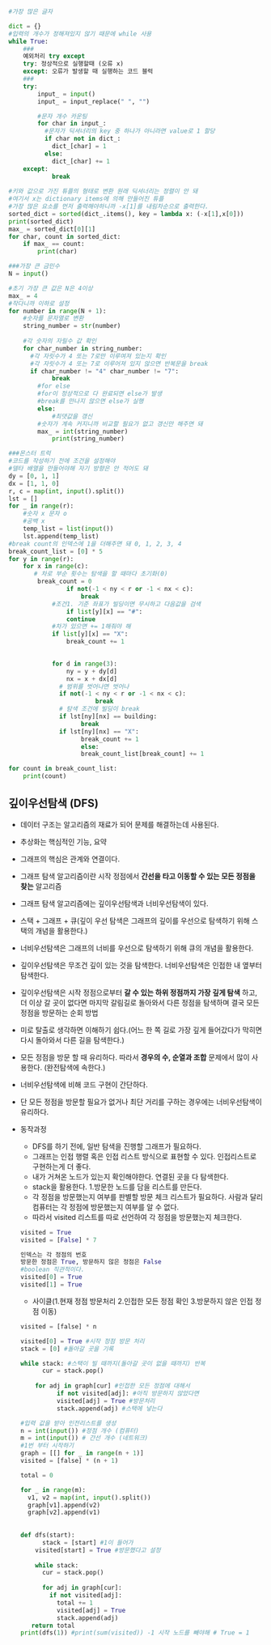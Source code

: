 ```python
#가장 많은 글자

dict = {}
#입력의 개수가 정해져있지 않기 때문에 while 사용
while True:
  	###
    예외처리 try except
    try: 정상적으로 실행할때 (오류 x)
    except: 오류가 발생할 때 실행하는 코드 블럭
    ###
    try:
        input_ = input()
        input_ = input_replace(" ", "")

        #문자 개수 카운팅
        for char in input_:
          #문자가 딕셔너리의 key 중 하나가 아니라면 value로 1 할당
          if char not in dict_:
            dict_[char] = 1
          else:
            dict_[char] += 1
    except:
      		break
        
#키와 값으로 가진 튜플의 형태로 변환 원래 딕셔너리는 정렬이 안 돼 
#여기서 x는 dictionary items에 의해 만들어진 튜플
#가장 많은 요소를 먼저 출력해야하니까 -x[1]를 내림차순으로 출력한다. 
sorted_dict = sorted(dict_.items(), key = lambda x: (-x[1],x[0]))
print(sorted_dict)
max_ = sorted_dict[0][1]
for char, count in sorted_dict:
  	if max_ == count:
      	print(char)
```

```python
###가장 큰 금민수
N = input()

#초기 가장 큰 값은 N은 4이상
max_ = 4
#작다니까 이하로 설정
for number in range(N + 1):
  	#숫자를 문자열로 변환
    string_number = str(number)
    
    #각 숫자의 자릴수 값 확인
    for char_number in string_number:
      #각 자릿수가 4 또는 7로만 이루여져 있는지 확인
      #각 자릿수가 4 또는 7로 이루어져 있지 않으면 반복문을 break
      if char_number != "4" char_number != "7":
        	break
		#for else
		#for이 정상적으로 다 완료되면 else가 발생
		#break를 만나지 않으면 else가 실행
		else:
    		#최댓값을 갱신
      	#숫자가 계속 커지니까 비교할 필요가 없고 갱신만 해주면 돼
      	max_ = int(string_number)
    		print(string_number)
```

```python
###몬스터 트럭
#코드를 작성하기 전에 조건을 설정해야
#델타 배열을 만들어야해 자기 방향은 안 적어도 돼
dy = [0, 1, 1]
dx = [1, 1, 0]
r, c = map(int, input().split())
lst = []
for _ in range(r):
  	#숫자 x 문자 o
    #공백 x
    temp_list = list(input())
    lst.append(temp_list)
#break count의 인덱스에 1을 더해주면 돼 0, 1, 2, 3, 4
break_count_list = [0] * 5
for y in range(r):
  	for x in range(c):
       # 차로 부순 횟수는 탐색을 할 때마다 초기화(0)
      	break_count = 0
        		if not(-1 < ny < r or -1 < nx < c):
          			break
            #조건1. 기준 좌표가 빌딩이면 무시하고 다음값을 검색
        		if list[y][x] == "#":
                continue
            #차가 있으면 += 1해줘야 해 
            if list[y][x] == "X":
                break_count += 1
   

            for d in range(3):
            	ny = y + dy[d]
            	nx = x + dx[d]
              # 범위를 벗어나면 벗어나
              if not(-1 < ny < r or -1 < nx < c):
          				break
              # 탐색 조건에 빌딩이 break
              if lst[ny][nx] == building:
                	break
              if lst[ny][nx] == "X":
               	 	break_count += 1 
    				else:
          			break_count_list[break_count] += 1

for count in break_count_list:
  	print(count)

```

## 깊이우선탐색 (DFS)

- 데이터 구조는 알고리즘의 재료가 되어 문제를 해결하는데 사용된다.

- 추상화는 핵심적인 기능, 요약 

- 그래프의 핵심은 관계와 연결이다. 

- 그래프 탐색 알고리즘이란 시작 정점에서 **간선을 타고 이동할 수 있는 모든 정점을 찾는**  알고리즘
- 그래프 탐색 알고리즘에는 깊이우선탐색과 너비우선탐색이 있다.
- 스택 + 그래프 + 큐(깊이 우선 탐색은 그래프의 깊이를 우선으로 탐색하기 위해 스택의 개념을 활용한다.)

- 너비우선탐색은 그래프의 너비를 우선으로 탐색하기 위해 큐의 개념을 활용한다.
- 깊이우선탐색은 무조건 깊이 있는 것을 탐색한다. 너비우선탐색은 인접한 내 옆부터 탐색한다.

- 깊이우선탐색은 시작 정점으로부터 **갈 수 있는 하위 정점까지 가장 깊게 탐색** 하고, 더 이상 갈 곳이 없다면 마지막 갈림길로 돌아와서 다른 정점을 탐색하며 결국 모든 정점을 방문하는 순회 방법
- 미로 탈출로 생각하면 이해하기 쉽다.(어느 한 쪽 길로 가장 깊게 들어갔다가 막히면 다시 돌아와서 다른 길을 탐색한다.)
- 모든 정점을 방문 할 때 유리하다. 따라서 **경우의 수, 순열과 조합** 문제에서 많이 사용한다. (완전탐색에 속한다.)

- 너비우선탐색에 비해 코드 구현이 간단하다.
- 단 모든 정점을 방문할 필요가 없거나 최단 거리를 구하는 경우에는 너비우선탐색이 유리하다. 

- 동작과정

  - DFS를 하기 전에, 일반 탐색을 진행할 그래프가 필요하다.
  - 그래프는 인접 행렬 혹은 인접 리스트 방식으로 표현할 수 있다. 인접리스트로 구현하는게 더 좋다.
  - 내가 거쳐온 노드가 있는지 확인해야한다. 연결된 곳을 다 탐색한다. 
  - stack을 활용한다. 1.방문한 노드를 담을 리스트를 만든다. 
  - 각 정점을 방문했는지 여부를 판별할 방문 체크 리스트가 필요하다. 사람과 달리 컴퓨터는 각 정점에 방문했는지 여부를 알 수 없다.
  - 따라서 visited 리스트를 따로 선언하여 각 정점을 방문했는지 체크한다.

  ```python
  visited = True
  visited = [False] * 7
  
  인덱스는 각 정점의 번호 
  방문한 정점은 True, 방문하지 않은 정점은 False 
  #boolean 직관적이다. 
  visited[0] = True
  visited[1] = True
  ```

  - 사이클(1.현재 정점 방문처리 2.인접한 모든 정점 확인 3.방문하지 않은 인접 정점 이동)

  ```python
  visited = [false] * n
  
  visited[0] = True #시작 정점 방문 처리
  stack = [0] #돌아갈 곳을 기록
  
  while stack: #스택이 빌 때까지(돌아갈 곳이 없을 때까지) 반복
    	cur = stack.pop()
      
      for adj in graph[cur] #인접한 모든 정점에 대해서
      		if not visited[adj]: #아직 방문하지 않았다면 
          	visited[adj] = True #방문처리
            stack.append(adj) #스택에 넣는다
  ```

  ```python
  #입력 값을 받아 인전리스트를 생성
  n = int(input()) #정점 개수 (컴퓨터)
  m = int(input()) # 간선 개수 (네트워크)
  #1번 부터 시작하기
  graph = [[] for _ in range(n + 1)] 
  visited = [false] * (n + 1)
  
  total = 0
  
  for _ in range(m):
    v1, v2 = map(int, input().split())
    graph[v1].append(v2)
    graph[v2].append(v1)
    
    
  def dfs(start):
    	stack = [start] #1이 들어가
      visited[start] = True #방문했다고 설정
      
      while stack:
        cur = stack.pop()
        
        for adj in graph[cur]:
          if not visited[adj]:
            total += 1
            visited[adj] = True
            stack.append(adj)
     return total 
  print(dfs(1)) #print(sum(visited)) -1 시작 노드를 빼야해 # True = 1
  ```

  